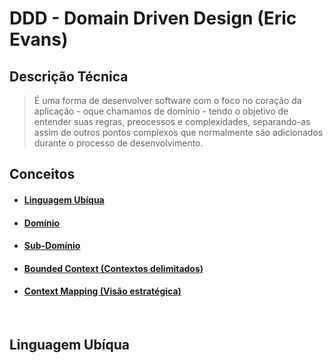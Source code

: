 # DDD - Domain Driven Design (Eric Evans)

## Descrição Técnica 

> É uma forma de desenvolver software com o foco no coração da aplicação - oque chamamos de 
> domínio - tendo o objetivo de entender suas regras, preocessos e complexidades, 
> separando-as assim de outros pontos complexos que normalmente são adicionados durante 
> o processo de desenvolvimento.

## Conceitos 

- #### [Linguagem Ubíqua](#linguagem-ubiqua) 
- #### [Domínio](#linguagem-ubíqua)
- #### [Sub-Domínio](#linguagem-ubíqua)  
- #### [Bounded Context (Contextos delimitados)](#linguagem-ubíqua)  
- #### [Context Mapping (Visão estratégica)](#linguagem-ubíqua)

<br>

<div id='linguagem-ubiqua' />

## Linguagem Ubíqua


